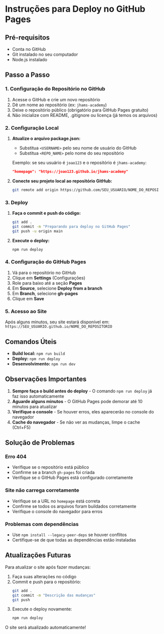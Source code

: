 # Instruções para Deploy no GitHub Pages

## Pré-requisitos
- Conta no GitHub
- Git instalado no seu computador
- Node.js instalado

## Passo a Passo

### 1. Configuração do Repositório no GitHub

1. Acesse o GitHub e crie um novo repositório
2. Dê um nome ao repositório (ex: `jhams-academy`)
3. Deixe o repositório público (obrigatório para GitHub Pages gratuito)
4. Não inicialize com README, .gitignore ou licença (já temos os arquivos)

### 2. Configuração Local

1. **Atualize o arquivo package.json:**
   - Substitua `<USERNAME>` pelo seu nome de usuário do GitHub
   - Substitua `<REPO_NAME>` pelo nome do seu repositório
   
   Exemplo: se seu usuário é `joao123` e o repositório é `jhams-academy`:
   ```json
   "homepage": "https://joao123.github.io/jhams-academy"
   ```

2. **Conecte seu projeto local ao repositório GitHub:**
   ```bash
   git remote add origin https://github.com/SEU_USUARIO/NOME_DO_REPOSITORIO.git
   ```

### 3. Deploy

1. **Faça o commit e push do código:**
   ```bash
   git add .
   git commit -m "Preparando para deploy no GitHub Pages"
   git push -u origin main
   ```

2. **Execute o deploy:**
   ```bash
   npm run deploy
   ```

### 4. Configuração do GitHub Pages

1. Vá para o repositório no GitHub
2. Clique em **Settings** (Configurações)
3. Role para baixo até a seção **Pages**
4. Em **Source**, selecione **Deploy from a branch**
5. Em **Branch**, selecione **gh-pages**
6. Clique em **Save**

### 5. Acesso ao Site

Após alguns minutos, seu site estará disponível em:
`https://SEU_USUARIO.github.io/NOME_DO_REPOSITORIO`

## Comandos Úteis

- **Build local:** `npm run build`
- **Deploy:** `npm run deploy`
- **Desenvolvimento:** `npm run dev`

## Observações Importantes

1. **Sempre faça o build antes do deploy** - O comando `npm run deploy` já faz isso automaticamente
2. **Aguarde alguns minutos** - O GitHub Pages pode demorar até 10 minutos para atualizar
3. **Verifique o console** - Se houver erros, eles aparecerão no console do navegador
4. **Cache do navegador** - Se não ver as mudanças, limpe o cache (Ctrl+F5)

## Solução de Problemas

### Erro 404
- Verifique se o repositório está público
- Confirme se a branch `gh-pages` foi criada
- Verifique se o GitHub Pages está configurado corretamente

### Site não carrega corretamente
- Verifique se a URL no `homepage` está correta
- Confirme se todos os arquivos foram buildados corretamente
- Verifique o console do navegador para erros

### Problemas com dependências
- Use `npm install --legacy-peer-deps` se houver conflitos
- Certifique-se de que todas as dependências estão instaladas

## Atualizações Futuras

Para atualizar o site após fazer mudanças:

1. Faça suas alterações no código
2. Commit e push para o repositório:
   ```bash
   git add .
   git commit -m "Descrição das mudanças"
   git push
   ```
3. Execute o deploy novamente:
   ```bash
   npm run deploy
   ```

O site será atualizado automaticamente!

